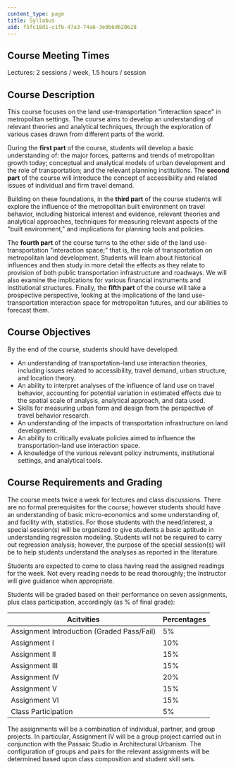 ```yaml
---
content_type: page
title: Syllabus
uid: f5fc18d1-c1fb-47a3-74a6-3e9b6d620628
---
```


Course Meeting Times
--------------------

Lectures: 2 sessions / week, 1.5 hours / session

Course Description
------------------

This course focuses on the land use-transportation "interaction space" in metropolitan settings. The course aims to develop an understanding of relevant theories and analytical techniques, through the exploration of various cases drawn from different parts of the world.

During the **first part** of the course, students will develop a basic understanding of: the major forces, patterns and trends of metropolitan growth today; conceptual and analytical models of urban development and the role of transportation; and the relevant planning institutions. The **second part** of the course will introduce the concept of accessibility and related issues of individual and firm travel demand.

Building on these foundations, in the **third part** of the course students will explore the influence of the metropolitan built environment on travel behavior, including historical interest and evidence, relevant theories and analytical approaches, techniques for measuring relevant aspects of the "built environment," and implications for planning tools and policies.

The **fourth part** of the course turns to the other side of the land use-transportation "interaction space;" that is, the role of transportation on metropolitan land development. Students will learn about historical influences and then study in more detail the effects as they relate to provision of both public transportation infrastructure and roadways. We will also examine the implications for various financial instruments and institutional structures. Finally, the **fifth part** of the course will take a prospective perspective, looking at the implications of the land use-transportation interaction space for metropolitan futures, and our abilities to forecast them.

Course Objectives
-----------------

By the end of the course, students should have developed:

*   An understanding of transportation-land use interaction theories, including issues related to accessibility, travel demand, urban structure, and location theory.
*   An ability to interpret analyses of the influence of land use on travel behavior, accounting for potential variation in estimated effects due to the spatial scale of analysis, analytical approach, and data used.
*   Skills for measuring urban form and design from the perspective of travel behavior research.
*   An understanding of the impacts of transportation infrastructure on land development.
*   An ability to critically evaluate policies aimed to influence the transportation-land use interaction space.
*   A knowledge of the various relevant policy instruments, institutional settings, and analytical tools.

Course Requirements and Grading
-------------------------------

The course meets twice a week for lectures and class discussions. There are no formal prerequisites for the course; however students should have an understanding of basic micro-economics and some understanding of, and facility with, statistics. For those students with the need/interest, a special session(s) will be organized to give students a basic aptitude in understanding regression modeling. Students will not be required to carry out regression analysis; however, the purpose of the special session(s) will be to help students understand the analyses as reported in the literature.

Students are expected to come to class having read the assigned readings for the week. Not every reading needs to be read thoroughly; the Instructor will give guidance when appropriate.

Students will be graded based on their performance on seven assignments, plus class participation, accordingly (as % of final grade):

| Acitvities | Percentages |
| --- | --- |
| Assignment Introduction (Graded Pass/Fail) | 5% |
| Assignment I | 10% |
| Assignment II | 15% |
| Assignment III | 15% |
| Assignment IV | 20% |
| Assignment V | 15% |
| Assignment VI | 15% |
| Class Participation | 5% 

The assignments will be a combination of individual, partner, and group projects. In particular, Assignment IV will be a group project carried out in conjunction with the Passaic Studio in Architectural Urbanism. The configuration of groups and pairs for the relevant assignments will be determined based upon class composition and student skill sets.